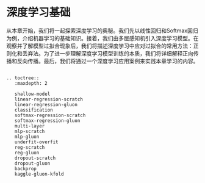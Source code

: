 # 深度学习基础


从本章开始，我们将一起探索深度学习的奥秘。我们先以线性回归和Softmax回归为例，介绍机器学习的基础知识。接着，我们由多层感知机引入深度学习模型。在观察并了解模型过拟合现象后，我们将描述深度学习中应对过拟合的常用方法：正则化和丢弃法。为了进一步理解深度学习模型训练的本质，我们将详细解释正向传播和反向传播。最后，我们将通过一个深度学习应用案例来实践本章学习的内容。

```eval_rst

.. toctree::
   :maxdepth: 2

   shallow-model
   linear-regression-scratch
   linear-regression-gluon
   classification
   softmax-regression-scratch
   softmax-regression-gluon
   multi-layer
   mlp-scratch
   mlp-gluon
   underfit-overfit
   reg-scratch
   reg-gluon
   dropout-scratch
   dropout-gluon
   backprop
   kaggle-gluon-kfold

```
